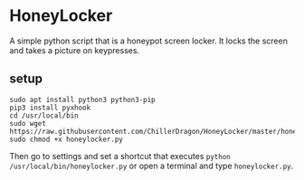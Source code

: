 # HoneyLocker
A simple python script that is a honeypot screen locker. It locks the screen and takes a picture on keypresses.

## setup

```
sudo apt install python3 python3-pip
pip3 install pyxhook
cd /usr/local/bin
sudo wget https://raw.githubusercontent.com/ChillerDragon/HoneyLocker/master/honeylocker.py
sudo chmod +x honeylocker.py
```

Then go to settings and set a shortcut that executes ``python /usr/local/bin/honeylocker.py`` or open a terminal and type ``honeylocker.py``.
